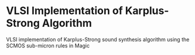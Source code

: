 # VLSI Implementation of Karplus-Strong Algorithm
VLSI implementation of Karplus-Strong sound synthesis algorithm using the SCMOS sub-micron rules in Magic